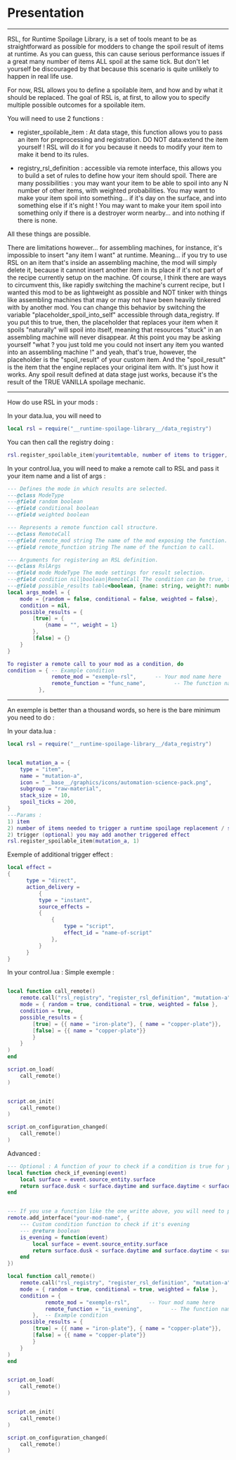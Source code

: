 # Presentation
---------
RSL, for Runtime Spoilage Library, is a set of tools meant to be as straightforward as possible for modders to change the spoil result of items at runtime.
As you can guess, this can cause serious performance issues if a great many number of items ALL spoil at the same tick. But don't let yourself be discouraged by that because this scenario is quite unlikely to happen in real life use.

For now, RSL allows you to define a spoilable item, and how and by what it should be replaced.
The goal of RSL is, at first, to allow you to specify multiple possible outcomes for a spoilable item.

You will need to use 2 functions : 
- register_spoilable_item : At data stage, this function allows you to pass an item for preprocessing and registration.
DO NOT data:extend the item yourself ! RSL will do it for you because it needs to modify your item to make it bend to its rules.

- registry_rsl_definition : accessible via remote interface, this allows you to build a set of rules to define how your item should spoil.
There are many possibilities : you may want your item to be able to spoil into any N number of other items, with weighted probabilities.
You may want to make your item spoil into something... if it's day on the surface, and into something else if it's night !
You may want to make your item spoil into something only if there is a destroyer worm nearby... and into nothing if there is none.

All these things are possible.

There are limitations however... for assembling machines, for instance, it's impossible to insert "any item I want" at runtime. Meaning... if you try to use RSL on an item that's inside an assembling machine,
the mod will simply delete it, because it cannot insert another item in its place if it's not part of the recipe currently setup on the machine. Of course, I think there are ways to circumvent this, like rapidly switching the machine's current recipe,
but I wanted this mod to be as lightweight as possible and NOT tinker with things like assembling machines that may or may not have been heavily tinkered with by another mod.
You can change this behavior by switching the variable "placeholder_spoil_into_self" accessible through data_registry.
If you put this to true, then, the placeholder that replaces your item when it spoils "naturally" will spoil into itself, meaning that resources "stuck" in an assembling machine will never disappear.
At this point you may be asking yourself "what ? you just told me you could not insert any item you wanted into an assembling machine !" and yeah, that's true, however, the placeholder is the "spoil_result" of your custom item.
And the "spoil_result" is the item that the engine replaces your original item with. It's just how it works. Any spoil result defined at data stage just works, because it's the result of the TRUE VANILLA spoilage mechanic.

---------
How do use RSL in your mods :

In your data.lua, you will need to 
```lua
local rsl = require("__runtime-spoilage-library__/data_registry")

```
You can then call the registry doing :
```lua
rsl.register_spoilable_item(youritemtable, number of items to trigger, fallback_item_name (optional), custom script (optional) )
```
In your control.lua, you will need to make a remote call to RSL and pass it your item name and a list of args :

```lua
--- Defines the mode in which results are selected.
---@class ModeType
---@field random boolean
---@field conditional boolean
---@field weighted boolean

--- Represents a remote function call structure.
---@class RemoteCall
---@field remote_mod string The name of the mod exposing the function.
---@field remote_function string The name of the function to call.

--- Arguments for registering an RSL definition.
---@class RslArgs
---@field mode ModeType The mode settings for result selection.
---@field condition nil|boolean|RemoteCall The condition can be true, false, or a remote call structure.
---@field possible_results table<boolean, {name: string, weight?: number}[]> The possible outcomes based on condition results.
local args_model = {
    mode = {random = false, conditional = false, weighted = false},
    condition = nil,
    possible_results = {
        [true] = {
            {name = "", weight = 1}
        },
        [false] = {}
    }
}
```
```lua
To register a remote call to your mod as a condition, do       
condition = { -- Example condition
              remote_mod = "exemple-rsl",      -- Your mod name here
              remote_function = "func_name",         -- The function name to call
          },

```

------------------
An exemple is better than a thousand words, so here is the bare minimum you need to do :

In your data.lua :
```lua
local rsl = require("__runtime-spoilage-library__/data_registry")


local mutation_a = {
    type = "item",
    name = "mutation-a",
    icon = "__base__/graphics/icons/automation-science-pack.png",
    subgroup = "raw-material",
    stack_size = 10,
    spoil_ticks = 200,
}
---Params :
1) item
2) number of items needed to trigger a runtime spoilage replacement / script effect
2) trigger (optional) you may add another triggered effect
rsl.register_spoilable_item(mutation_a, 1)

```
Exemple of additional trigger effect :
```lua
local effect =
{
      type = "direct",
      action_delivery =
          {
          type = "instant",
          source_effects = 
          {
              {
                  type = "script",
                  effect_id = "name-of-script"
              },
          }
      }
}
```

In your control.lua :
Simple exemple : 
```lua

local function call_remote()
    remote.call("rsl_registry", "register_rsl_definition", "mutation-a", { -- You call the "rsl_registry" to use "register_rsl_definition" and pass it the name of your custom item "mutation-a"
    mode = { random = true, conditional = true, weighted = false },
    condition = true,
    possible_results = {
        [true] = {{ name = "iron-plate"}, { name = "copper-plate"}},
        [false] = {{ name = "copper-plate"}}
        }
    }
)
end

script.on_load(
    call_remote()
)


script.on_init(
    call_remote()
)

script.on_configuration_changed(
    call_remote()
)
```



Advanced :
```lua
--- Optional : A function of your to check if a condition is true for your item to spoil.
local function check_if_evening(event)
    local surface = event.source_entity.surface
    return surface.dusk < surface.daytime and surface.daytime < surface.dawn
end


--- If you use a function like the one writte above, you will need to provide a remote interface to RSL
remote.add_interface("your-mod-name", {
    --- Custom condition function to check if it's evening
    --- @return boolean
    is_evening = function(event)
        local surface = event.source_entity.surface
        return surface.dusk < surface.daytime and surface.daytime < surface.dawn
    end
})

local function call_remote()
    remote.call("rsl_registry", "register_rsl_definition", "mutation-a", { -- You call the "rsl_registry" to use "register_rsl_definition" and pass it the name of your custom item "mutation-a"
    mode = { random = true, conditional = true, weighted = false },
    condition = {
            remote_mod = "exemple-rsl",      -- Your mod name here
            remote_function = "is_evening",         -- The function name to call
        },  -- Example condition
    possible_results = {
        [true] = {{ name = "iron-plate"}, { name = "copper-plate"}},
        [false] = {{ name = "copper-plate"}}
        }
    }
)
end


script.on_load(
    call_remote()
)


script.on_init(
    call_remote()
)

script.on_configuration_changed(
    call_remote()
)

```
